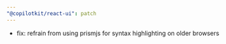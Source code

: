 ```yaml
---
"@copilotkit/react-ui": patch
---
```


- fix: refrain from using prismjs for syntax highlighting on older browsers
